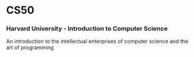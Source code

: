 # CS50
### Harvard University - Introduction to Computer Science

An introduction to the intellectual enterprises of computer science and the art of programming


